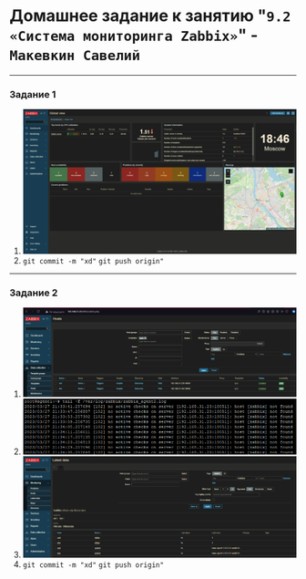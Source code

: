 # Домашнее задание к занятию "`9.2 «Система мониторинга Zabbix»`" - `Макевкин Савелий`

---

### Задание 1


1. ![serv](https://github.com/smakevkin/hw/blob/main/9-2/zabba_serv.png)
2. `git commit -m "xd"`
   `git push origin"`

---

### Задание 2


1. ![z1](https://github.com/smakevkin/hw/blob/main/9-2/1.png)
2. ![z2](https://github.com/smakevkin/hw/blob/main/9-2/2.png)
3. ![z3](https://github.com/smakevkin/hw/blob/main/9-2/3.png)
2. `git commit -m "xd"`
   `git push origin"`
